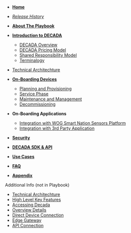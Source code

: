 <!-- docs/sidebar -->

- [**Home**](/#docs)
- [*Release History*](Release.md)
- [**About The Playbook**](AboutPlayBook.md)
- [**Introduction to DECADA**](Overview/intro.md)
     * [DECADA Overview](Overview/Overview.md)
     * [DECADA Pricing Model](Overview/Pricing.md)
     * [Shared Responsibility Model](Overview/Table_Role.md)
     * [Terminalogy](Overview/EnOSGlossaries.md)
 - [Technical Architechture](Overview/HighNet.md)

- [**On-Boarding Devices**](Dev_Con/Lifecycle.md)
     * [Planning and Provisioning](Dev_Con/Onboard.md)
     * [Service Phase](Dev_Con/Service.md)
     * [Maintenance and Management](Dev_Con/Maintenance.md)
     * [Decommissioning](Dev_Con/Decommis.md)

- **On-Boarding Applications**
     * [Integration with WOG Smart Nation Sensors Platform](Dev_Con/WOG.md)
     * [Integration with 3rd Party Application](Dev_Con/3PApp.md)
- [**Security**](Dev_Con/security.md)
- [**DECADA SDK & API**](Dev_Con/SDK.md)
- [**Use Cases**](Dev_Con/usedcase.md)
- [**FAQ**](Dev_Con/FAQ.md)
- [**Appendix**](Dev_Con/Appendix.md)

Additional Info (not in Playbook)
- [Technical Architechture](Overview/HighNet.md)
- [High Level Key Features](Overview/Price.md)
- [Accessing Decada](Overview/AccessingEnOS.md)
- [Overview Details](Overview/Overview2.md)
- [Direct Device Connection](Dev_Con/Dev_DDC.md)
- [Edge Gateway](Dev_Con/Edge.md)
- [API Connection](Dev_Con/API.md)        

